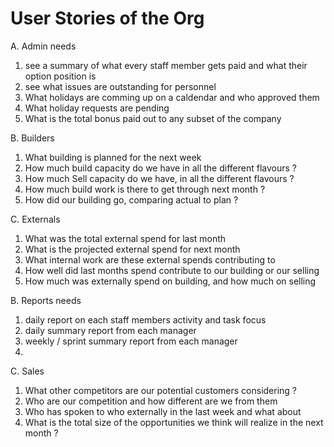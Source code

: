 # User Stories of the Org

A. Admin needs
1. see a summary of what every staff member gets paid and what their option position is
1. see what issues are outstanding for personnel
1. What holidays are comming up on a caldendar and who approved them
1. What holiday requests are pending
1. What is the total bonus paid out to any subset of the company

B. Builders
1. What building is planned for the next week
1. How much build capacity do we have in all the different flavours ?
1. How much Sell capacity do we have, in all the different flavours ?
1. How much build work is there to get through next month ?
1. How did our building go, comparing actual to plan ?

C. Externals
1. What was the total external spend for last month
1. What is the projected external spend for next month
1. What internal work are these external spends contributing to
1. How well did last months spend contribute to our building or our selling
1. How much was externally spend on building, and how much on selling



B. Reports needs
1. daily report on each staff members activity and task focus
1. daily summary report from each manager
1. weekly / sprint summary report from each manager
1. 

C. Sales
1. What other competitors are our potential customers considering ?
1. Who are our competition and how different are we from them
1. Who has spoken to who externally in the last week and what about
1. What is the total size of the opportunities we think will realize in the next month ?

